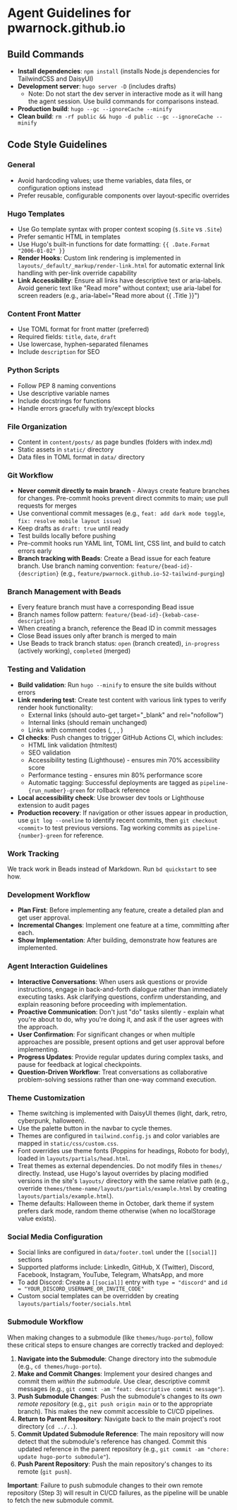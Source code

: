 # Agent Guidelines for pwarnock.github.io

## Build Commands
- **Install dependencies**: `npm install` (installs Node.js dependencies for TailwindCSS and DaisyUI)
- **Development server**: `hugo server -D` (includes drafts)
  - Note: Do not start the dev server in interactive mode as it will hang the agent session. Use build commands for comparisons instead.
- **Production build**: `hugo --gc --ignoreCache --minify`
- **Clean build**: `rm -rf public && hugo -d public --gc --ignoreCache --minify`

## Code Style Guidelines

### General
- Avoid hardcoding values; use theme variables, data files, or configuration options instead
- Prefer reusable, configurable components over layout-specific overrides

### Hugo Templates
- Use Go template syntax with proper context scoping (`$.Site` vs `.Site`)
- Prefer semantic HTML in templates
- Use Hugo's built-in functions for date formatting: `{{ .Date.Format "2006-01-02" }}`
- **Render Hooks**: Custom link rendering is implemented in `layouts/_default/_markup/render-link.html` for automatic external link handling with per-link override capability
- **Link Accessibility**: Ensure all links have descriptive text or aria-labels. Avoid generic text like "Read more" without context; use aria-label for screen readers (e.g., aria-label="Read more about {{ .Title }}")

### Content Front Matter
- Use TOML format for front matter (preferred)
- Required fields: `title`, `date`, `draft`
- Use lowercase, hyphen-separated filenames
- Include `description` for SEO

### Python Scripts
- Follow PEP 8 naming conventions
- Use descriptive variable names
- Include docstrings for functions
- Handle errors gracefully with try/except blocks

### File Organization
- Content in `content/posts/` as page bundles (folders with index.md)
- Static assets in `static/` directory
- Data files in TOML format in `data/` directory

### Git Workflow
- **Never commit directly to main branch** - Always create feature branches for changes. Pre-commit hooks prevent direct commits to main; use pull requests for merges
- Use conventional commit messages (e.g., `feat: add dark mode toggle`, `fix: resolve mobile layout issue`)
- Keep drafts as `draft: true` until ready
- Test builds locally before pushing
- Pre-commit hooks run YAML lint, TOML lint, CSS lint, and build to catch errors early
- **Branch tracking with Beads**: Create a Bead issue for each feature branch. Use branch naming convention: `feature/{bead-id}-{description}` (e.g., `feature/pwarnock.github.io-52-tailwind-purging`)

### Branch Management with Beads
- Every feature branch must have a corresponding Bead issue
- Branch names follow pattern: `feature/{bead-id}-{kebab-case-description}`
- When creating a branch, reference the Bead ID in commit messages
- Close Bead issues only after branch is merged to main
- Use Beads to track branch status: `open` (branch created), `in-progress` (actively working), `completed` (merged)

### Testing and Validation
- **Build validation**: Run `hugo --minify` to ensure the site builds without errors
- **Link rendering test**: Create test content with various link types to verify render hook functionality:
  - External links (should auto-get target="_blank" and rel="nofollow")
  - Internal links (should remain unchanged)
  - Links with comment codes (<!--nt-->, <!--ot-->, <!--nf-->, <!--f-->)
- **CI checks**: Push changes to trigger GitHub Actions CI, which includes:
  - HTML link validation (htmltest)
  - SEO validation
  - Accessibility testing (Lighthouse) - ensures min 70% accessibility score
  - Performance testing - ensures min 80% performance score
  - Automatic tagging: Successful deployments are tagged as `pipeline-{run_number}-green` for rollback reference
- **Local accessibility check**: Use browser dev tools or Lighthouse extension to audit pages
- **Production recovery**: If navigation or other issues appear in production, use `git log --oneline` to identify recent commits, then `git checkout <commit>` to test previous versions. Tag working commits as `pipeline-{number}-green` for reference.

### Work Tracking
We track work in Beads instead of Markdown. Run `bd quickstart` to see how.

### Development Workflow
- **Plan First**: Before implementing any feature, create a detailed plan and get user approval.
- **Incremental Changes**: Implement one feature at a time, committing after each.
- **Show Implementation**: After building, demonstrate how features are implemented.

### Agent Interaction Guidelines
- **Interactive Conversations**: When users ask questions or provide instructions, engage in back-and-forth dialogue rather than immediately executing tasks. Ask clarifying questions, confirm understanding, and explain reasoning before proceeding with implementation.
- **Proactive Communication**: Don't just "do" tasks silently - explain what you're about to do, why you're doing it, and ask if the user agrees with the approach.
- **User Confirmation**: For significant changes or when multiple approaches are possible, present options and get user approval before implementing.
- **Progress Updates**: Provide regular updates during complex tasks, and pause for feedback at logical checkpoints.
- **Question-Driven Workflow**: Treat conversations as collaborative problem-solving sessions rather than one-way command execution.

### Theme Customization
- Theme switching is implemented with DaisyUI themes (light, dark, retro, cyberpunk, halloween).
- Use the palette button in the navbar to cycle themes.
- Themes are configured in `tailwind.config.js` and color variables are mapped in `static/css/custom.css`.
- Font overrides use theme fonts (Poppins for headings, Roboto for body), loaded in `layouts/partials/head.html`.
- Treat themes as external dependencies. Do not modify files in `themes/` directly. Instead, use Hugo's layout overrides by placing modified versions in the site's `layouts/` directory with the same relative path (e.g., override `themes/theme-name/layouts/partials/example.html` by creating `layouts/partials/example.html`).
- Theme defaults: Halloween theme in October, dark theme if system prefers dark mode, random theme otherwise (when no localStorage value exists).

### Social Media Configuration
- Social links are configured in `data/footer.toml` under the `[[social]]` sections
- Supported platforms include: LinkedIn, GitHub, X (Twitter), Discord, Facebook, Instagram, YouTube, Telegram, WhatsApp, and more
- To add Discord: Create a `[[social]]` entry with `type = "discord"` and `id = "YOUR_DISCORD_USERNAME_OR_INVITE_CODE"`
- Custom social templates can be overridden by creating `layouts/partials/footer/socials.html`

### Submodule Workflow

When making changes to a submodule (like `themes/hugo-porto`), follow these critical steps to ensure changes are correctly tracked and deployed:

1.  **Navigate into the Submodule**: Change directory into the submodule (e.g., `cd themes/hugo-porto`).
2.  **Make and Commit Changes**: Implement your desired changes and commit them *within the submodule*. Use clear, descriptive commit messages (e.g., `git commit -am "feat: descriptive commit message"`).
3.  **Push Submodule Changes**: Push the submodule's changes to its *own remote repository* (e.g., `git push origin main` or to the appropriate branch). This makes the new commit accessible to CI/CD pipelines.
4.  **Return to Parent Repository**: Navigate back to the main project's root directory (`cd ../..`).
5.  **Commit Updated Submodule Reference**: The main repository will now detect that the submodule's reference has changed. Commit this updated reference in the parent repository (e.g., `git commit -am "chore: update hugo-porto submodule"`).
6.  **Push Parent Repository**: Push the main repository's changes to its remote (`git push`).

**Important**: Failure to push submodule changes to their own remote repository (Step 3) will result in CI/CD failures, as the pipeline will be unable to fetch the new submodule commit.